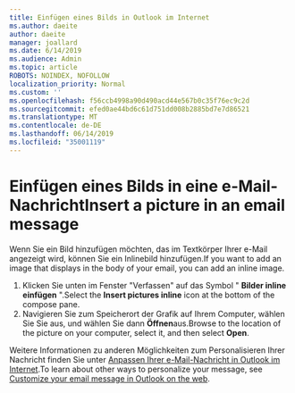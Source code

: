 ```yaml
---
title: Einfügen eines Bilds in Outlook im Internet
ms.author: daeite
author: daeite
manager: joallard
ms.date: 6/14/2019
ms.audience: Admin
ms.topic: article
ROBOTS: NOINDEX, NOFOLLOW
localization_priority: Normal
ms.custom: ''
ms.openlocfilehash: f56ccb4998a90d490acd44e567b0c35f76ec9c2d
ms.sourcegitcommit: efed0ae44bd6c61d751dd008b2885bd7e7d86521
ms.translationtype: MT
ms.contentlocale: de-DE
ms.lasthandoff: 06/14/2019
ms.locfileid: "35001119"
---
```

# <a name="insert-a-picture-in-an-email-message"></a><span data-ttu-id="26dc0-102">Einfügen eines Bilds in eine e-Mail-Nachricht</span><span class="sxs-lookup"><span data-stu-id="26dc0-102">Insert a picture in an email message</span></span>

<span data-ttu-id="26dc0-103">Wenn Sie ein Bild hinzufügen möchten, das im Textkörper Ihrer e-Mail angezeigt wird, können Sie ein Inlinebild hinzufügen.</span><span class="sxs-lookup"><span data-stu-id="26dc0-103">If you want to add an image that displays in the body of your email, you can add an inline image.</span></span>

1. <span data-ttu-id="26dc0-104">Klicken Sie unten im Fenster "Verfassen" auf das Symbol " **Bilder inline einfügen** ".</span><span class="sxs-lookup"><span data-stu-id="26dc0-104">Select the **Insert pictures inline** icon at the bottom of the compose pane.</span></span>
1. <span data-ttu-id="26dc0-105">Navigieren Sie zum Speicherort der Grafik auf Ihrem Computer, wählen Sie Sie aus, und wählen Sie dann **Öffnen**aus.</span><span class="sxs-lookup"><span data-stu-id="26dc0-105">Browse to the location of the picture on your computer, select it, and then select **Open**.</span></span>

<span data-ttu-id="26dc0-106">Weitere Informationen zu anderen Möglichkeiten zum Personalisieren Ihrer Nachricht finden Sie unter [Anpassen Ihrer e-Mail-Nachricht in Outlook im Internet](https://support.office.com/article/079442eb-6b41-4ff5-b6e0-a83d3967ac41).</span><span class="sxs-lookup"><span data-stu-id="26dc0-106">To learn about other ways to personalize your message, see [Customize your email message in Outlook on the web](https://support.office.com/article/079442eb-6b41-4ff5-b6e0-a83d3967ac41).</span></span>
